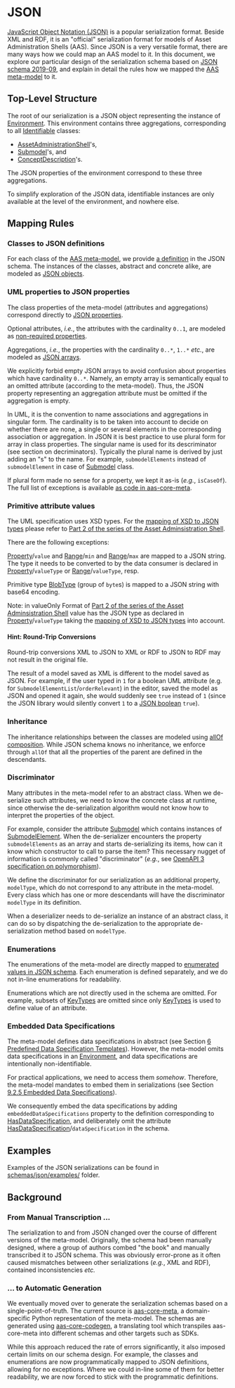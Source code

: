 # JSON

[JavaScript Object Notation (JSON)] is a popular serialization format.
Beside XML and RDF, it is an  "official" serialization format for models of Asset Administration Shells (AAS).
Since JSON is a very versatile format, there are many ways how we could map an AAS model to it.
In this document, we explore our particular design of the serialization schema based on [JSON schema 2019-09], and explain in detail the rules how we mapped the [AAS meta-model] to it.

[JavaScript Object Notation (JSON)]: https://www.json.org
[JSON schema 2019-09]: https://json-schema.org/specification-links.html#2019-09-formerly-known-as-draft-8
[AAS meta-model]: https://www.plattform-i40.de/IP/Redaktion/DE/Downloads/Publikation/Details_of_the_Asset_Administration_Shell_Part1_V3.pdf?__blob=publicationFile&v=10

## Top-Level Structure

The root of our serialization is a JSON object representing the instance of [Environment].
This environment contains three aggregations, corresponding to all [Identifiable] classes:

* [AssetAdministrationShell]'s,
* [Submodel]'s, and
* [ConceptDescription]'s.

[Environment]: https://www.plattform-i40.de/IP/Redaktion/DE/Downloads/Publikation/Details_of_the_Asset_Administration_Shell_Part1_V3.pdf?__blob=publicationFile&v=10#page=82
[Identifiable]: https://www.plattform-i40.de/IP/Redaktion/DE/Downloads/Publikation/Details_of_the_Asset_Administration_Shell_Part1_V3.pdf?__blob=publicationFile&v=10#page=51
[AssetAdministrationShell]: https://www.plattform-i40.de/IP/Redaktion/DE/Downloads/Publikation/Details_of_the_Asset_Administration_Shell_Part1_V3.pdf?__blob=publicationFile&v=10#page=57
[Submodel]: https://www.plattform-i40.de/IP/Redaktion/DE/Downloads/Publikation/Details_of_the_Asset_Administration_Shell_Part1_V3.pdf?__blob=publicationFile&v=10#page=61
[ConceptDescription]: https://www.plattform-i40.de/IP/Redaktion/DE/Downloads/Publikation/Details_of_the_Asset_Administration_Shell_Part1_V3.pdf?__blob=publicationFile&v=10#page=81

The JSON properties of the environment correspond to these three aggregations.

To simplify exploration of the JSON data, identifiable instances are only available at the level of the environment, and nowhere else.

## Mapping Rules

### Classes to JSON definitions

For each class of the [AAS meta-model], we provide [a definition] in the JSON schema.
The instances of the classes, abstract and concrete alike, are modeled as [JSON objects].

[a definition]: https://json-schema.org/understanding-json-schema/structuring.html#defs
[JSON objects]: https://json-schema.org/understanding-json-schema/reference/object.html

### UML properties to JSON properties

The class properties of the meta-model (attributes and aggregations) correspond directly to [JSON properties].

[JSON properties]: https://json-schema.org/understanding-json-schema/reference/object.html#properties

Optional attributes, *i.e.*, the attributes with the cardinality ``0..1``, are modeled as [non-required properties].

[non-required properties]: https://json-schema.org/understanding-json-schema/reference/object.html#required-properties

Aggregations, *i.e.*, the properties with the cardinality ``0..*``, ``1..*`` *etc.*, are modeled as [JSON arrays].

[JSON arrays]: https://json-schema.org/understanding-json-schema/reference/array.html

We explicitly forbid empty JSON arrays to avoid confusion about properties which have cardinality ``0..*``.
Namely, an empty array is semantically equal to an omitted attribute (according to the meta-model).
Thus, the JSON property representing an aggregation attribute must be omitted if the aggregation is empty.

In UML, it is the convention to name associations and aggregations in singular form. 
The cardinality is to be taken into account to decide on whether there are none, a single or several elements in the 
corresponding association or aggregation. 
In JSON it is best practice to use plural form for array in class properties. 
The singular name is used for its descriminator (see section on decriminators).
Typically the plural name is derived by just adding an "s" to the name.
For example, ``submodelElements`` instead of ``submodelElement`` in case of [Submodel] class.

If plural form made no sense for a property, we kept it as-is (*e.g.*, `isCaseOf`).
The full list of exceptions is available [as code in aas-core-meta].

[as code in aas-core-meta]: https://github.com/aas-core-works/aas-core-meta/blob/02712deeff530a75fda99aee25961aa4ea38a420/tests/test_v3.py#L1069

### Primitive attribute values

The UML specification uses XSD types. For the [mapping of XSD to JSON types] please refer to [Part 2 of the series of the Asset Adminsistration Shell].

There are the following exceptions: 

[Property]/``value`` and [Range]/``min`` and [Range]/``max`` are mapped to a JSON string. The type it needs to be converted to by the data consumer is declared in [Property]/``valueType`` or [Range]/``valueType``, resp.

Primitive type [BlobType] (group of ``byte``s) is mapped to a JSON string with base64 encoding.

Note: in valueOnly Format of [Part 2 of the series of the Asset Adminsistration Shell] value has the JSON type as 
declared in [Property]/``valueType`` taking the [mapping of XSD to JSON types] into account.

[Part 2 of the series of the Asset Adminsistration Shell]: https://industrialdigitaltwin.org/wp-content/uploads/2021/11/Details_of_the_Asset_Administration_Shell_Part_2_V1.pdf
[mapping of XSD to JSON types]: https://industrialdigitaltwin.org/wp-content/uploads/2021/11/Details_of_the_Asset_Administration_Shell_Part_2_V1.pdf?__blob=publicationFile&v=10#page=83

[JSON strings]: https://json-schema.org/understanding-json-schema/reference/string.html

[Property]: https://www.plattform-i40.de/IP/Redaktion/DE/Downloads/Publikation/Details_of_the_Asset_Administration_Shell_Part1_V3.pdf?__blob=publicationFile&v=10#page=75
[Range]: https://www.plattform-i40.de/IP/Redaktion/DE/Downloads/Publikation/Details_of_the_Asset_Administration_Shell_Part1_V3.pdf?__blob=publicationFile&v=10#page=76
[BlobType]: https://www.plattform-i40.de/IP/Redaktion/DE/Downloads/Publikation/Details_of_the_Asset_Administration_Shell_Part1_V3.pdf?__blob=publicationFile&v=10#page=95
[JSON number]: https://www.rfc-editor.org/rfc/rfc4627#section-2.4
[JSON boolean]: https://json-schema.org/understanding-json-schema/reference/boolean.html
[XSD types]: https://www.w3.org/TR/xmlschema-2
[5.7.12 Primitive and Simple Data Types]: https://www.plattform-i40.de/IP/Redaktion/DE/Downloads/Publikation/Details_of_the_Asset_Administration_Shell_Part1_V3.pdf?__blob=publicationFile&v=10#page=95

#### Hint: Round-Trip Conversions

Round-trip conversions XML to JSON to XML or RDF to JSON to RDF may not result in the original file.

The result of a model saved as XML is different to the model saved as JSON.
For example, if the user typed in `1` for a boolean UML attribute (e.g. for ``SubmodelElementList``/``orderRelevant``)
in the editor, saved the model as JSON and opened it again, she would suddenly see `true` instead of `1` 
(since the JSON library would silently convert `1` to a [JSON boolean] `true`).

### Inheritance

The inheritance relationships between the classes are modeled using [allOf composition].
While JSON schema knows no inheritance, we enforce through ``allOf`` that all the properties of the parent are defined in the descendants.

[allOf composition]: https://json-schema.org/understanding-json-schema/reference/combining.html#allof

### Discriminator

Many attributes in the meta-model refer to an abstract class.
When we de-serialize such attributes, we need to know the concrete class at runtime, since otherwise the de-serialization algorithm would 
not know how to interpret the properties of the object.

For example, consider the attribute [Submodel] which contains instances of [SubmodelElement].
When the de-serializer encounters the property ``submodelElements`` as an array and starts de-serializing its items, 
how can it know which constructor to call to parse the item?
This necessary nugget of information is commonly called "discriminator" (*e.g.*, see [OpenAPI 3 specification on polymorphism]).

[SubmodelElement]: https://www.plattform-i40.de/IP/Redaktion/DE/Downloads/Publikation/Details_of_the_Asset_Administration_Shell_Part1_V3.pdf?__blob=publicationFile&v=10#page=62
[OpenAPI 3 specification on polymorphism]: https://swagger.io/docs/specification/data-models/inheritance-and-polymorphism/

We define the discriminator for our serialization as an additional property, `modelType`, which do not correspond to any attribute in the meta-model.
Every class which has one or more descendants will have the discriminator `modelType` in its definition.

When a deserializer needs to de-serialize an instance of an abstract class, it can do so by dispatching the de-serialization to the appropriate de-serialization method based on `modelType`.

### Enumerations

The enumerations of the meta-model are directly mapped to [enumerated values in JSON schema].
Each enumeration is defined separately, and we do not in-line enumerations for readability.

[enumerated values in JSON schema]: https://json-schema.org/understanding-json-schema/reference/generic.html#enumerated-values

Enumerations which are not directly used in the schema are omitted.
For example, subsets of [KeyTypes] are omitted since only [KeyTypes] is used to define value of an attribute.

[KeyTypes]: https://www.plattform-i40.de/IP/Redaktion/DE/Downloads/Publikation/Details_of_the_Asset_Administration_Shell_Part1_V3.pdf?__blob=publicationFile&v=10#page=86

### Embedded Data Specifications

The meta-model defines data specifications in abstract (see Section [6 Predefined Data Specification Templates]).
However, the meta-model omits data specifications in an [Environment], and data specifications are intentionally non-identifiable.

[6 Predefined Data Specification Templates]: https://www.plattform-i40.de/IP/Redaktion/DE/Downloads/Publikation/Details_of_the_Asset_Administration_Shell_Part1_V3.pdf?__blob=publicationFile&v=10#page=106 

For practical applications, we need to access them *somehow*.
Therefore, the meta-model mandates to embed them in serializations (see Section [9.2.5 Embedded Data Specifications]).

[9.2.5 Embedded Data Specifications]: https://www.plattform-i40.de/IP/Redaktion/DE/Downloads/Publikation/Details_of_the_Asset_Administration_Shell_Part1_V3.pdf?__blob=publicationFile&v=10#page=150

We consequently embed the data specifications by adding `embeddedDataSpecifications` property to the definition corresponding to [HasDataSpecification], and deliberately omit the attribute [HasDataSpecification]/``dataSpecification`` in the schema.

[HasDataSpecification]: https://www.plattform-i40.de/IP/Redaktion/DE/Downloads/Publikation/Details_of_the_Asset_Administration_Shell_Part1_V3.pdf?__blob=publicationFile&v=10#page=56

## Examples

Examples of the JSON serializations can be found in [schemas/json/examples/](examples) folder.

## Background

### From Manual Transcription ...

The serialization to and from JSON changed over the course of different versions of the meta-model.
Originally, the schema had been manually designed, where a group of authors combed "the book" and manually transcribed it to JSON schema.
This was obviously error-prone as it often caused mismatches between other serializations (*e.g.*, XML and RDF), contained inconsistencies *etc.*

### ... to Automatic Generation

We eventually moved over to generate the serialization schemas based on a single-point-of-truth.
The current source is [aas-core-meta], a domain-specific Python representation of the meta-model.
The schemas are generated using [aas-core-codegen], a translating tool which transpiles aas-core-meta into different schemas and other targets such as SDKs.

[aas-core-meta]: https://github.com/aas-core-works/aas-core-meta
[aas-core-codegen]: https://github.com/aas-core-works/aas-core-codegen

While this approach reduced the rate of errors significantly, it also imposed certain limits on our schema design.
For example, the classes and enumerations are now programmatically mapped to JSON definitions, allowing for no exceptions.
Where we could in-line some of them for better readability, we are now forced to stick with the programmatic definitions.
